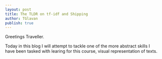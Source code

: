 ```yaml
---
layout: post
title: The TLDR on tf-idf and Shipping
author: TGlavan
publish: true
---
```


Greetings Traveller.

Today in this blog I will attempt to tackle one of the more abstract skills I have been tasked with learing for this course, visual representation of texts.
